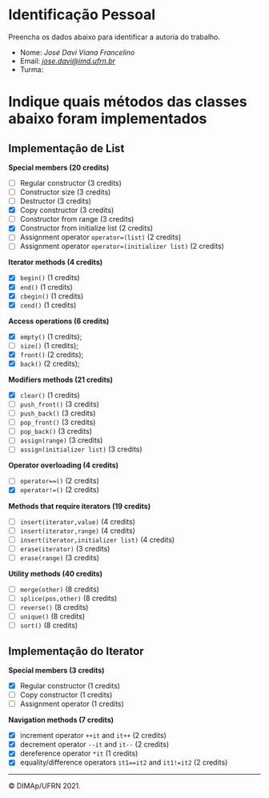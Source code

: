 ﻿# Identificação Pessoal

Preencha os dados abaixo para identificar a autoria do trabalho.

- Nome: *José Davi Viana Francelino*
- Email: *jose.davi@imd.ufrn.br*
- Turma: *<insira sua turma aqui>*

# Indique quais métodos das classes abaixo foram implementados

## Implementação de List

**Special members (20 credits)**
- [ ] Regular constructor (3 credits)
- [ ] Constructor size (3 credits)
- [ ] Destructor (3 credits)
- [X] Copy constructor (3 credits)
- [ ] Constructor from range (3 credits)
- [X] Constructor from initialize list (2 credits)
- [ ] Assignment operator `operator=(list)` (2 credits)
- [ ] Assignment operator `operator=(initializer list)` (2 credits)

**Iterator methods (4 credits)**
- [X] `begin()` (1 credits)
- [X] `end()` (1 credits)
- [X] `cbegin()` (1 credits)
- [X] `cend()` (1 credits)

**Access operations (6 credits)**
- [X] `empty()` (1 credits);
- [ ] `size()` (1 credits);
- [X] `front()` (2 credits);
- [X] `back()` (2 credits);

**Modifiers methods (21 credits)**
- [X] `clear()` (1 credits)
- [ ] `push_front()` (3 credits)
- [ ] `push_back()` (3 credits)
- [ ] `pop_front()` (3 credits)
- [ ] `pop_back()` (3 credits)
- [ ] `assign(range)` (3 credits)
- [ ] `assign(initializer list)` (3 credits)

**Operator overloading (4 credits)**
- [ ] `operator==()` (2 credits)
- [X] `operator!=()` (2 credits)

**Methods that require iterators (19 credits)**
- [ ] `insert(iterator,value)` (4 credits)
- [ ] `insert(iterator,range)` (4 credits)
- [ ] `insert(iterator,initializer list)` (4 credits)
- [ ] `erase(iterator)` (3 credits)
- [ ] `erase(range)` (3 credits)

**Utility methods (40 credits)**
- [ ] `merge(other)` (8 credits)
- [ ] `splice(pos,other)` (8 credits)
- [ ] `reverse()` (8 credits)
- [ ] `unique()` (8 credits)
- [ ] `sort()` (8 credits)

## Implementação do Iterator

**Special members (3 credits)**
- [X] Regular constructor (1 credits)
- [ ] Copy constructor (1 credits)
- [ ] Assignment operator (1 credits)

**Navigation methods (7 credits)**
- [X] increment operator `++it` and `it++` (2 credits)
- [X] decrement operator `--it` and `it--` (2 credits)
- [X] dereference operator `*it` (1 credits)
- [X] equality/difference operators `it1==it2` and `it1!=it2` (2 credits)

--------
&copy; DIMAp/UFRN 2021.
